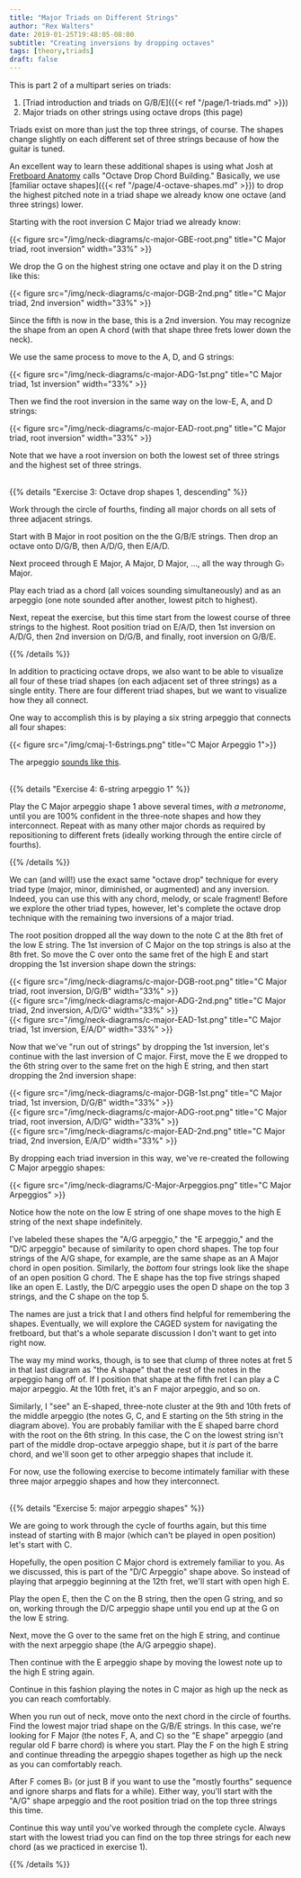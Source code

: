 ```yaml
---
title: "Major Triads on Different Strings"
author: "Rex Walters"
date: 2019-01-25T19:48:05-08:00
subtitle: "Creating inversions by dropping octaves"
tags: [theory,triads]
draft: false
---
```


This is part 2 of a multipart series on triads:

1. [Triad introduction and triads on G/B/E]({{< ref "/page/1-triads.md" >}})
2. Major triads on other strings using octave drops (this page)

Triads exist on more than just the top three strings, of course. The shapes change slightly on each different set of three strings because of how the guitar is tuned.

An excellent way to learn these additional shapes is using what Josh at [Fretboard Anatomy](https://fretboard-anatomy.com) calls "Octave Drop Chord Building." Basically, we use [familiar octave shapes]({{< ref "/page/4-octave-shapes.md" >}}) to drop the highest pitched note in a triad shape we already know one octave (and three strings) lower.

Starting with the root inversion C Major triad we already know:

<div class="text-center">
{{< figure src="/img/neck-diagrams/c-major-GBE-root.png" title="C Major triad, root inversion" width="33%" >}}
</div>

We drop the G on the highest string one octave and play it on the D string like this:

<div class="text-center">
{{< figure src="/img/neck-diagrams/c-major-DGB-2nd.png" title="C Major triad, 2nd inversion" width="33%" >}}
</div>

Since the fifth is now in the base, this is a 2nd inversion. You may recognize the shape from an open A chord (with that shape three frets lower down the neck).

We use the same process to move to the A, D, and G strings:

<div class="text-center">
{{< figure src="/img/neck-diagrams/c-major-ADG-1st.png" title="C Major triad, 1st inversion" width="33%" >}}
</div>

Then we find the root inversion in the same way on the low-E, A, and D strings:

<div class="text-center">
{{< figure src="/img/neck-diagrams/c-major-EAD-root.png" title="C Major triad, root inversion" width="33%" >}}
</div>

Note that we have a root inversion on both the lowest set of three strings and the highest set of three strings.

<br/>
{{% details "Exercise 3: Octave drop shapes 1, descending" %}}
<div class="bg-info">
  <p>
    Work through the circle of fourths, finding all major chords on all sets of three adjacent strings.
  </p>
  <p>
    Start with B Major in root position on the the G/B/E strings. Then drop an octave onto D/G/B, then A/D/G, then E/A/D.
  </p>
  <p>
    Next proceed through E Major, A Major, D Major, ..., all the way through G&flat; Major.
  </p>
  <p>
    Play each triad as a chord (all voices sounding simultaneously) and as an arpeggio (one note sounded after another, lowest pitch to highest).
  </p>
  <p>
    Next, repeat the exercise, but this time start from the lowest course of three strings to the highest. Root position triad on E/A/D, then 1st inversion on A/D/G, then 2nd inversion on D/G/B, and finally, root inversion on G/B/E.
  </p>
</div>
{{% /details %}}

In addition to practicing octave drops, we also want to be able to visualize all four of these triad shapes (on each adjacent set of three strings) as a single entity. There are four different triad shapes, but we want to visualize how they all connect.

One way to accomplish this is by playing a six string arpeggio that connects all four shapes:

<div class="text-center">
{{< figure src="/img/cmaj-1-6strings.png" title="C Major Arpeggio 1">}}
</div>

The arpeggio [sounds like this](/audio/cmaj-1-6strings.mp3).

<br/>
{{% details "Exercise 4: 6-string arpeggio 1" %}}
<div class="bg-info">
  <p>
    Play the C Major arpeggio shape 1 above several times, <em>with a metronome</em>, until you are 100% confident in the three-note shapes and how they interconnect. Repeat with as many other major chords as required by repositioning to different frets (ideally working through the entire circle of fourths).
  </p>
</div>
{{% /details %}}

We can (and will!) use the exact same "octave drop" technique for every triad type (major, minor, diminished, or augmented) and any inversion. Indeed, you can use this with any chord, melody, or scale fragment! Before we explore the other triad types, however, let's complete the octave drop technique with the remaining two inversions of a major triad.

The root position dropped all the way down to the note C at the 8th fret of the low E string. The 1st inversion of C Major on the top strings is also at the 8th fret. So move the C over onto the same fret of the high E and start dropping the 1st inversion shape down the strings:

<div class="text-center">
{{< figure src="/img/neck-diagrams/c-major-DGB-root.png" title="C Major triad, root inversion, D/G/B" width="33%" >}}
</div>


<div class="text-center">
{{< figure src="/img/neck-diagrams/c-major-ADG-2nd.png" title="C Major triad, 2nd inversion, A/D/G" width="33%" >}}
</div>

<div class="text-center">
{{< figure src="/img/neck-diagrams/c-major-EAD-1st.png" title="C Major triad, 1st inversion, E/A/D" width="33%" >}}
</div>

Now that we've "run out of strings" by dropping the 1st inversion, let's continue with the last inversion of C major. First, move the E we dropped to the 6th string over to the same fret on the high E string, and then start dropping the 2nd inversion shape:

<div class="text-center">
{{< figure src="/img/neck-diagrams/c-major-DGB-1st.png" title="C Major triad, 1st inversion, D/G/B" width="33%" >}}
</div>

<div class="text-center">
{{< figure src="/img/neck-diagrams/c-major-ADG-root.png" title="C Major triad, root inversion, A/D/G" width="33%" >}}
</div>

<div class="text-center">
{{< figure src="/img/neck-diagrams/c-major-EAD-2nd.png" title="C Major triad, 2nd inversion, E/A/D" width="33%" >}}
</div>

By dropping each triad inversion in this way, we've re-created the following C Major arpeggio shapes:

<div class="text-center">
{{< figure src="/img/neck-diagrams/C-Major-Arpeggios.png" title="C Major Arpeggios" >}}
</div>

Notice how the note on the low E string of one shape moves to the high E string of the next shape indefinitely.

I've labeled these shapes the "A/G arpeggio," the "E arpeggio," and the "D/C arpeggio" because of similarity to open chord shapes. The top four strings of the A/G shape, for example, are the same shape as an A Major chord in open position. Similarly, the *bottom* four strings look like the shape of an open position G chord. The E shape has the top five strings shaped like an open E. Lastly, the D/C arpeggio uses the open D shape on the top 3 strings, and the C shape on the top 5.

The names are just a trick that I and others find helpful for remembering the shapes. Eventually, we will explore the CAGED system for navigating the fretboard, but that's a whole separate discussion I don't want to get into right now.

The way my mind works, though, is to see that clump of three notes at fret 5 in that last diagram as "the A shape" that the rest of the notes in the arpeggio hang off of. If I position that shape at the fifth fret I can play a C major arpeggio. At the 10th fret, it's an F major arpeggio, and so on.

Similarly, I "see" an E-shaped, three-note cluster at the 9th and 10th frets of the middle arpeggio (the notes G, C, and E starting on the 5th string in the diagram above). You are probably familiar with the E shaped barre chord with the root on the 6th string. In this case, the C on the lowest string isn't part of the middle drop-octave arpeggio shape, but it *is* part of the barre chord, and we'll soon get to other arpeggio shapes that include it.

For now, use the following exercise to become intimately familiar with these three major arpeggio shapes and how they interconnect.

<br/>
{{% details "Exercise 5: major arpeggio shapes" %}}
<div class="bg-info">
  <p>
    We are going to work through the cycle of fourths again, but this time instead of starting with B major (which can't be played in open position) let's start with C.
  </p>
  <p>
    Hopefully, the open position C Major chord is extremely familiar to you. As we discussed, this is part of the "D/C Arpeggio" shape above. So instead of playing that arpeggio beginning at the 12th fret, we'll start with open high E.
  </p>
  <p>
    Play the open E, then the C on the B string, then the open G string, and so on, working through the D/C arpeggio shape until you end up at the G on the low E string.
  </p>
  <p>
    Next, move the G over to the same fret on the high E string, and continue with the next arpeggio shape (the A/G arpeggio shape).
  </p>
  <p>
    Then continue with the E arpeggio shape by moving the lowest note up to the high E string again.
  </p>
  <p>
    Continue in this fashion playing the notes in C major as high up the neck as you can reach comfortably.
  </p>
  <p>
    When you run out of neck, move onto the next chord in the circle of fourths. Find the lowest major triad shape on the G/B/E strings. In this case, we're looking for F Major (the notes F, A, and C) so the "E shape" arpeggio (and regular old F barre chord) is where you start. Play the F on the high E string and continue threading the arpeggio shapes together as high up the neck as you can comfortably reach.
  </p>
  <p>
    After F comes B&flat; (or just B if you want to use the "mostly fourths" sequence and ignore sharps and flats for a while). Either way, you'll start with the "A/G" shape arpeggio and the root position triad on the top three strings this time.
  </p>
  <p>
    Continue this way until you've worked through the complete cycle. Always start with the lowest triad you can find on the top three strings for each new chord (as we practiced in exercise 1).
  </p>
</div>
{{% /details %}}
